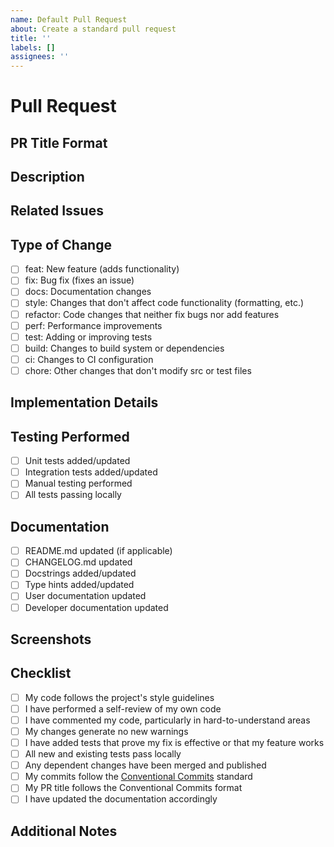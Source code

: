```yaml
---
name: Default Pull Request
about: Create a standard pull request
title: ''
labels: []
assignees: ''
---
```


# Pull Request

## PR Title Format

<!--
IMPORTANT: Your PR title should follow the Conventional Commit format:
<type>(<optional scope>): <description>

Examples:
- feat(cli): add new validation command
- fix(core): resolve environment parsing issue
- docs: update installation instructions
- refactor(utils): improve error handling
-->

## Description

<!-- Provide a clear and concise description of the changes in this PR -->

## Related Issues

<!-- Link to any related issues this PR addresses -->

<!-- Use keywords like "Fixes", "Closes", or "Resolves" followed by the issue number -->

<!-- Example: Fixes #123 -->

## Type of Change

<!-- Put an x in the boxes that apply. This should match the type in your PR title. -->

- [ ] feat: New feature (adds functionality)
- [ ] fix: Bug fix (fixes an issue)
- [ ] docs: Documentation changes
- [ ] style: Changes that don't affect code functionality (formatting, etc.)
- [ ] refactor: Code changes that neither fix bugs nor add features
- [ ] perf: Performance improvements
- [ ] test: Adding or improving tests
- [ ] build: Changes to build system or dependencies
- [ ] ci: Changes to CI configuration
- [ ] chore: Other changes that don't modify src or test files

## Implementation Details

<!-- Provide a brief overview of how you implemented the changes -->

<!-- Highlight any important design decisions you made -->

## Testing Performed

<!-- Describe the tests you ran to verify your changes -->

<!-- Include relevant details for your test configuration -->

- [ ] Unit tests added/updated
- [ ] Integration tests added/updated
- [ ] Manual testing performed
- [ ] All tests passing locally

## Documentation

<!-- Put an x in the boxes that apply -->

- [ ] README.md updated (if applicable)
- [ ] CHANGELOG.md updated
- [ ] Docstrings added/updated
- [ ] Type hints added/updated
- [ ] User documentation updated
- [ ] Developer documentation updated

## Screenshots

<!-- If applicable, add screenshots to help explain your changes -->

<!-- Especially useful for UI changes or documentation improvements -->

## Checklist

<!-- Put an x in the boxes that apply -->

- [ ] My code follows the project's style guidelines
- [ ] I have performed a self-review of my own code
- [ ] I have commented my code, particularly in hard-to-understand areas
- [ ] My changes generate no new warnings
- [ ] I have added tests that prove my fix is effective or that my feature works
- [ ] All new and existing tests pass locally
- [ ] Any dependent changes have been merged and published
- [ ] My commits follow the [Conventional Commits](https://www.conventionalcommits.org/) standard
- [ ] My PR title follows the Conventional Commits format
- [ ] I have updated the documentation accordingly

## Additional Notes

<!-- Add any other information about the PR here -->

<!-- Include any concerns, limitations, or additional context -->

